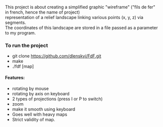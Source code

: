 This project is about creating a simplified graphic "wireframe" ("fils de fer" in french, hence the name of project) <br /> representation of a relief landscape linking various points (x, y, z) via segments. <br />
The coordinates of this landscape are stored in a file passed as a parameter to my program. <br />
### To run the project
* git clone https://github.com/dlenskyi/FdF.git
* make
* ./fdf [map] <br />
#### Features:
* rotating by mouse
* rotating by axis on keyboard
* 2 types of projections (press I or P to switch)
* zoom
* make it smooth using keyboard
* Goes well with heavy maps
* Strict validity of map.
